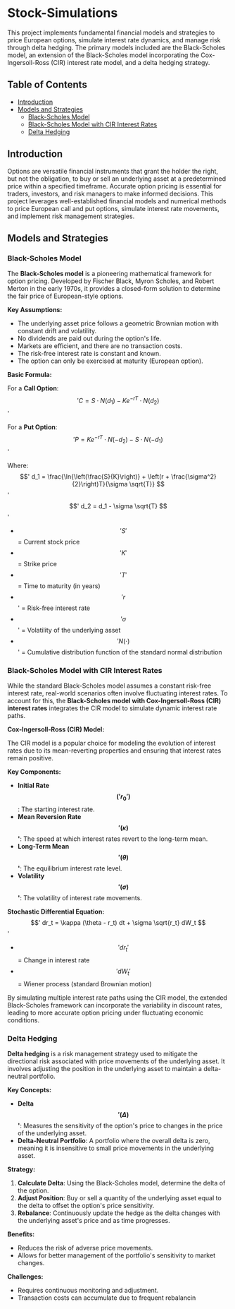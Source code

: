 # Stock-Simulations

This project implements fundamental financial models and strategies to price European options, simulate interest rate dynamics, and manage risk through delta hedging. The primary models included are the Black-Scholes model, an extension of the Black-Scholes model incorporating the Cox-Ingersoll-Ross (CIR) interest rate model, and a delta hedging strategy.

## Table of Contents

- [Introduction](#introduction)
- [Models and Strategies](#models-and-strategies)
  - [Black-Scholes Model](#black-scholes-model)
  - [Black-Scholes Model with CIR Interest Rates](#black-scholes-model-with-cir-interest-rates)
  - [Delta Hedging](#delta-hedging)

## Introduction

Options are versatile financial instruments that grant the holder the right, but not the obligation, to buy or sell an underlying asset at a predetermined price within a specified timeframe. Accurate option pricing is essential for traders, investors, and risk managers to make informed decisions. This project leverages well-established financial models and numerical methods to price European call and put options, simulate interest rate movements, and implement risk management strategies.

## Models and Strategies

### Black-Scholes Model

The **Black-Scholes model** is a pioneering mathematical framework for option pricing. Developed by Fischer Black, Myron Scholes, and Robert Merton in the early 1970s, it provides a closed-form solution to determine the fair price of European-style options.

**Key Assumptions:**
- The underlying asset price follows a geometric Brownian motion with constant drift and volatility.
- No dividends are paid out during the option's life.
- Markets are efficient, and there are no transaction costs.
- The risk-free interest rate is constant and known.
- The option can only be exercised at maturity (European option).

**Basic Formula:**

For a **Call Option**:
$$'
C = S \cdot N(d_1) - K e^{-rT} \cdot N(d_2)
$$'

For a **Put Option**:
$$'
P = K e^{-rT} \cdot N(-d_2) - S \cdot N(-d_1)
$$'

Where:
$$'
d_1 = \frac{\ln{\left(\frac{S}{K}\right)} + \left(r + \frac{\sigma^2}{2}\right)T}{\sigma \sqrt{T}}
$$'
$$'
d_2 = d_1 - \sigma \sqrt{T}
$$'
- $$' S '$$ = Current stock price
- $$' K '$$ = Strike price
- $$' T '$$ = Time to maturity (in years)
- $$' r $$' = Risk-free interest rate
- $$' \sigma $$' = Volatility of the underlying asset
- $$' N(\cdot) $$' = Cumulative distribution function of the standard normal distribution

### Black-Scholes Model with CIR Interest Rates

While the standard Black-Scholes model assumes a constant risk-free interest rate, real-world scenarios often involve fluctuating interest rates. To account for this, the **Black-Scholes model with Cox-Ingersoll-Ross (CIR) interest rates** integrates the CIR model to simulate dynamic interest rate paths.

**Cox-Ingersoll-Ross (CIR) Model:**

The CIR model is a popular choice for modeling the evolution of interest rates due to its mean-reverting properties and ensuring that interest rates remain positive.

**Key Components:**
- **Initial Rate $$(' r_0 ')$$**: The starting interest rate.
- **Mean Reversion Rate $$'( \kappa )$$'**: The speed at which interest rates revert to the long-term mean.
- **Long-Term Mean $$'( \theta )$$'**: The equilibrium interest rate level.
- **Volatility $$'( \sigma )$$'**: The volatility of interest rate movements.

**Stochastic Differential Equation:**
$$'
dr_t = \kappa (\theta - r_t) dt + \sigma \sqrt{r_t} dW_t
$$'
- $$' dr_t '$$ = Change in interest rate
- $$' dW_t '$$ = Wiener process (standard Brownian motion)

By simulating multiple interest rate paths using the CIR model, the extended Black-Scholes framework can incorporate the variability in discount rates, leading to more accurate option pricing under fluctuating economic conditions.

### Delta Hedging

**Delta hedging** is a risk management strategy used to mitigate the directional risk associated with price movements of the underlying asset. It involves adjusting the position in the underlying asset to maintain a delta-neutral portfolio.

**Key Concepts:**
- **Delta $$'( \Delta )$$'**: Measures the sensitivity of the option's price to changes in the price of the underlying asset.
- **Delta-Neutral Portfolio**: A portfolio where the overall delta is zero, meaning it is insensitive to small price movements in the underlying asset.

**Strategy:**
1. **Calculate Delta**: Using the Black-Scholes model, determine the delta of the option.
2. **Adjust Position**: Buy or sell a quantity of the underlying asset equal to the delta to offset the option's price sensitivity.
3. **Rebalance**: Continuously update the hedge as the delta changes with the underlying asset's price and as time progresses.

**Benefits:**
- Reduces the risk of adverse price movements.
- Allows for better management of the portfolio's sensitivity to market changes.

**Challenges:**
- Requires continuous monitoring and adjustment.
- Transaction costs can accumulate due to frequent rebalancin
